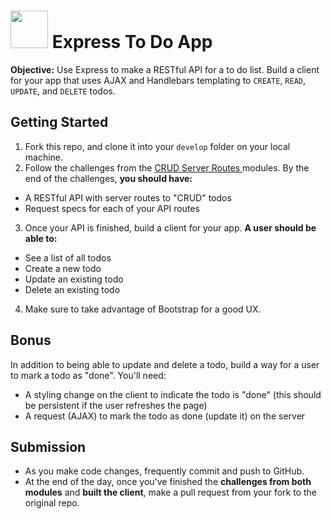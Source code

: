 # <img src="https://cloud.githubusercontent.com/assets/7833470/10899314/63829980-8188-11e5-8cdd-4ded5bcb6e36.png" height="60"> Express To Do App

**Objective:** Use Express to make a RESTful API for a to do list. Build a client for your app that uses AJAX and Handlebars templating to `CREATE`, `READ`, `UPDATE`, and `DELETE` todos.

## Getting Started

1. Fork this repo, and clone it into your `develop` folder on your local machine.
2. Follow the challenges from the <a href="https://github.com/sf-wdi-24/modules/tree/master/week-03-restful-server-express/day-03" target="_blank">CRUD Server Routes </a> modules. By the end of the challenges, **you should have:**
  * A RESTful API with server routes to "CRUD" todos
  * Request specs for each of your API routes
3. Once your API is finished, build a client for your app. **A user should be able to:**
  * See a list of all todos
  * Create a new todo
  * Update an existing todo
  * Delete an existing todo
4. Make sure to take advantage of Bootstrap for a good UX.

## Bonus

In addition to being able to update and delete a todo, build a way for a user to mark a todo as "done". You'll need:
  * A styling change on the client to indicate the todo is "done" (this should be persistent if the user refreshes the page)
  * A request (AJAX) to mark the todo as done (update it) on the server

## Submission

* As you make code changes, frequently commit and push to GitHub.
* At the end of the day, once you've finished the **challenges from both modules** and **built the client**, make a pull request from your fork to the original repo.
